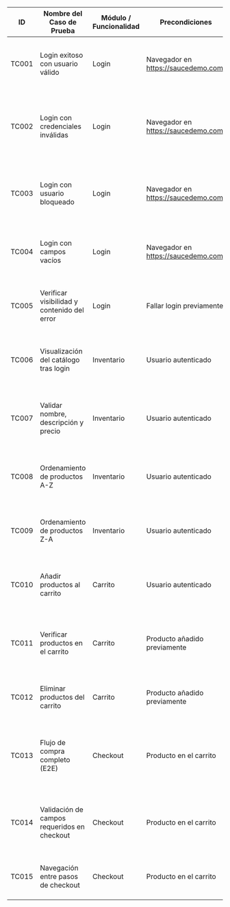 | ID     | Nombre del Caso de Prueba                   | Módulo / Funcionalidad     | Precondiciones                            | Pasos                                                                                  | Datos                                | Resultado Esperado                                | Automatizado | Notas                   |
|--------|----------------------------------------------|-----------------------------|--------------------------------------------|----------------------------------------------------------------------------------------|-------------------------------------|----------------------------------------------------|--------------|--------------------------|
| TC001  | Login exitoso con usuario válido             | Login                        | Navegador en https://saucedemo.com/        | 1. Ingresar usuario<br>2. Ingresar password<br>3. Clic en Login                        | standard_user / secret_sauce        | Redirección a página de inventario                | ✅ Sí         | Validado en Chrome       |
| TC002  | Login con credenciales inválidas             | Login                        | Navegador en https://saucedemo.com/        | 1. Ingresar usuario incorrecto<br>2. Ingresar password incorrecta <br>3. Clic en Login | usuario_x / secret_sauce            | Mostrar mensaje de error de autenticación         | ❌ No         |                          |
| TC003  | Login con usuario bloqueado                  | Login                        | Navegador en https://saucedemo.com/        | 1. Ingresar usuario bloqueado<br>2. Ingresar password<br>3. Clic en Login              | locked_out_user / secret_sauce      | Mostrar mensaje: usuario bloqueado                | ❌ No         |                          |
| TC004  | Login con campos vacíos                      | Login                        | Navegador en https://saucedemo.com/        | 1. Dejar usuario y/o contraseña vacíos<br>2. Clic en Login                             | (vacíos)                            | Mostrar mensaje de campo obligatorio              | ❌ No         |                          |
| TC005  | Verificar visibilidad y contenido del error  | Login                        | Fallar login previamente                   | 1. Ingresar datos erróneos<br>2. Verificar mensaje visible                             | fake_user / fake_pass               | Mensaje de error visible y textualmente correcto  | ❌ No         |                          |
| TC006  | Visualización del catálogo tras login        | Inventario                   | Usuario autenticado                        | 1. Realizar login válido<br>2. Verificar que se muestra el inventario                  | standard_user / secret_sauce        | Página muestra lista de productos                 | ❌ No         |                          |
| TC007  | Validar nombre, descripción y precio         | Inventario                   | Usuario autenticado                        | 1. Acceder al inventario<br>2. Revisar nombre, descripción y precio por ítem           | -                                   | Todos los datos deben mostrarse correctamente     | ❌ No         |                          |
| TC008  | Ordenamiento de productos A-Z                | Inventario                   | Usuario autenticado                        | 1. Abrir menú de ordenamiento<br>2. Seleccionar A-Z                                    | -                                   | Lista ordenada alfabéticamente ascendente         | ❌ No        |                          |
| TC009  | Ordenamiento de productos Z-A                | Inventario                   | Usuario autenticado                        | 1. Abrir menú de ordenamiento<br>2. Seleccionar Z-A                                    | -                                   | Lista ordenada alfabéticamente descendente        | ❌ No        |                          |
| TC010  | Añadir productos al carrito                  | Carrito                      | Usuario autenticado                        | 1. Acceder al inventario<br>2. Clic en "Add to cart" en uno o más productos            | -                                   | El ícono del carrito refleja la cantidad          | ❌ No        |                          |
| TC011  | Verificar productos en el carrito            | Carrito                      | Producto añadido previamente               | 1. Clic en icono del carrito<br>2. Verificar nombre y cantidad del producto            | -                                   | Producto(s) añadido(s) listados correctamente      | ❌ No        |                          |
| TC012  | Eliminar productos del carrito               | Carrito                      | Producto añadido previamente               | 1. Acceder al carrito<br>2. Clic en “Remove” en un producto                            | -                                   | Producto eliminado del listado                    | ❌ No       |                          |
| TC013  | Flujo de compra completo (E2E)               | Checkout                     | Producto en el carrito                     | 1. Clic en carrito<br>2. Iniciar checkout<br>3. Completar datos<br>4. Confirmar compra | Nombre, Apellido, Código Postal     | Página muestra mensaje de confirmación de orden   | ❌ No         |                          |
| TC014  | Validación de campos requeridos en checkout  | Checkout                     | Producto en el carrito                     | 1. Iniciar checkout<br>2. Dejar campos vacíos<br>3. Clic en continuar                  | (vacíos)                            | Mensajes de error visibles por campo              | ❌ No |                          |
| TC015  | Navegación entre pasos de checkout           | Checkout                     | Producto en el carrito                     | 1. Iniciar checkout<br>2. Continuar<br>3. Volver al carrito / atrás                    | -                                   | El sistema navega correctamente sin errores       | ❌ No         |                          |
